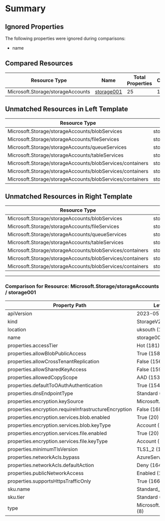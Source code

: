 # Summary

## Ignored Properties

The following properties were ignored during comparisons:
- name

## Compared Resources

| Resource Type | Name | Total Properties | Correct | Incorrect |
| --- | --- | --- | --- | --- |
| Microsoft.Storage/storageAccounts | [storage001](#microsoftstoragestorageaccounts-storage001) | 25 | 19 | 5 |

## Unmatched Resources in Left Template

| Resource Type | Name |
| --- | --- |
| Microsoft.Storage/storageAccounts/blobServices | storage001/default |
| Microsoft.Storage/storageAccounts/fileServices | storage001/default |
| Microsoft.Storage/storageAccounts/queueServices | storage001/default |
| Microsoft.Storage/storageAccounts/tableServices | storage001/default |
| Microsoft.Storage/storageAccounts/blobServices/containers | storage001/default/images |
| Microsoft.Storage/storageAccounts/blobServices/containers | storage001/default/tf-state |
| Microsoft.Storage/storageAccounts/blobServices/containers | storage001/default/vpnlogs |

## Unmatched Resources in Right Template

| Resource Type | Name |
| --- | --- |
| Microsoft.Storage/storageAccounts/blobServices | storage002/default |
| Microsoft.Storage/storageAccounts/fileServices | storage002/default |
| Microsoft.Storage/storageAccounts/queueServices | storage002/default |
| Microsoft.Storage/storageAccounts/tableServices | storage002/default |
| Microsoft.Storage/storageAccounts/blobServices/containers | storage002/default/images |
| Microsoft.Storage/storageAccounts/blobServices/containers | storage002/default/tf-state |
| Microsoft.Storage/storageAccounts/blobServices/containers | storage002/default/vpnlogs |

---

<a id="microsoftstoragestorageaccounts-storage001"></a>
### Comparison for Resource: Microsoft.Storage/storageAccounts / storage001

| Property Path | Left Value (Line No.) | Right Value (Line No.) | Fail |
| --- | --- | --- | --- |
| apiVersion | 2023-05-01 (9) | 2023-05-01 (9) |  |
| kind | StorageV2 (150) | StorageV2 (16) |  |
| location | uksouth (145) | uksouth (11) |  |
| name | storage001 (10) | storage002 (10) | Ignored |
| properties.accessTier | Hot (181) | Hot (47) |  |
| properties.allowBlobPublicAccess | True (158) | True (24) |  |
| properties.allowCrossTenantReplication | False (156) | True (22) | ✗ |
| properties.allowSharedKeyAccess | False (159) | True (25) | ✗ |
| properties.allowedCopyScope | AAD (153) | AAD (19) |  |
| properties.defaultToOAuthAuthentication | True (154) | False (20) | ✗ |
| properties.dnsEndpointType | Standard (152) | Standard (18) |  |
| properties.encryption.keySource | Microsoft.Storage (179) | Microsoft.Storage (45) |  |
| properties.encryption.requireInfrastructureEncryption | False (168) | False (34) |  |
| properties.encryption.services.blob.enabled | True (20) | True (38) |  |
| properties.encryption.services.blob.keyType | Account (171) | Account (37) |  |
| properties.encryption.services.file.enabled | True (20) | True (38) |  |
| properties.encryption.services.file.keyType | Account (171) | Account (37) |  |
| properties.minimumTlsVersion | TLS1_2 (157) | TLS1_2 (23) |  |
| properties.networkAcls.bypass | AzureServices (161) | AzureServices (27) |  |
| properties.networkAcls.defaultAction | Deny (164) | Allow (30) | ✗ |
| properties.publicNetworkAccess | Enabled (155) | Enabled (21) |  |
| properties.supportsHttpsTrafficOnly | True (166) | True (32) |  |
| sku.name | Standard_RAGRS (10) | Standard_LRS (10) | ✗ |
| sku.tier | Standard (16) | Standard (14) |  |
| type | Microsoft.Storage/storageAccounts (8) | Microsoft.Storage/storageAccounts (8) |  |

